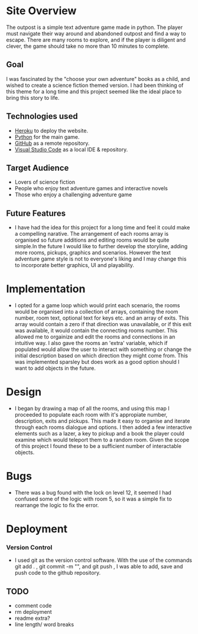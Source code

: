 # Site Overview
The outpost is a simple text adventure game made in python. The player must navigate their way around and abandoned outpost and find a way to escape. There are many rooms to explore, and if the player is diligent and clever, the game should take no more than 10 minutes to complete.

## Goal
I was fascinated by the "choose your own adventure" books as a child, and wished to create a science fiction themed version. I had been thinking of this theme for a long time and this project seemed like the ideal place to bring this story to life.

## Technologies used
- [Heroku](https://heroku.com) to deploy the website.
- [Python](https://www.python.org/) for the main game.
- [GitHub](https://github.com/) as a remote repository.
- [Visual Studio Code](https://code.visualstudio.com/) as a local IDE & repository.

## Target Audience
- Lovers of science fiction
- People who enjoy text adventure games and interactive novels
- Those who enjoy a challenging adventure game

## Future Features
- I have had the idea for this project for a long time and feel it could make a compelling narative. The arrangement of each rooms array is organised so future additions and editing rooms would be quite simple.In the future I would like to further develop the storyline, adding more rooms, pickups, graphics and scenarios. However the text adventure game style is not to everyone's liking and I may change this to incorporate better graphics, UI and playability. 

# Implementation
- I opted for a game loop which would print each scenario, the rooms would be organised into a collection of arrays, containing the room number, room text, optional text for keys etc. and an array of exits. This array would contain a zero if that direction was unavailable, or if this exit was available, it would contain the connecting rooms number. This allowed me to orgainize and edit the rooms and connections in an intuitive way. I also gave the rooms an 'extra' variable, which if populated would allow the user to interact with something or change the initial description based on which direction they might come from. This was implemented sparsley but does work as a good option should I want to add objects in the future. 

# Design
- I began by drawing a map of all the rooms, and using this map I proceeded to populate each room with it's appropiate number, description, exits and pickups.
This made it easy to organise and iterate through each rooms dialogue and  options. I then added a few interactive elements such as a lazer, a key to pickup and a book the player could examine which would teleport them to a random room. Given the scope of this project I found these to be a sufficient number of interactable objects.

# Bugs
- There was a bug found with the lock on level 12, it seemed I had confused some of the logic with room 5, so it was a simple fix to rearrange the logic to fix the error.
# Deployment 

### Version Control
- I used git as the version control software. With the use of the commands git add . , git commit -m "", and git push , I was able to add, save and push code to the github repository.

## TODO
- comment code
- rm deployment
- readme extra?
- line length/ word breaks
